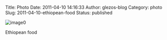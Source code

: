 Title: Photo
Date: 2011-04-10 14:16:33
Author: glezos-blog
Category: photo
Slug: 2011-04-10-ethiopean-food
Status: published

![image0](http://36.media.tumblr.com/tumblr_ljg7slfYaV1qaawg5o1_1280.jpg)

Ethiopean food
